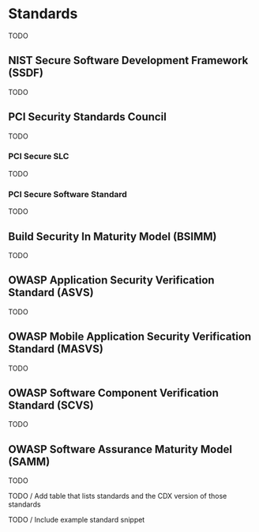 # Standards
TODO

## NIST Secure Software Development Framework (SSDF)
TODO

## PCI Security Standards Council
TODO

### PCI Secure SLC
TODO

### PCI Secure Software Standard
TODO

## Build Security In Maturity Model (BSIMM)
TODO

## OWASP Application Security Verification Standard (ASVS)
TODO

## OWASP Mobile Application Security Verification Standard (MASVS)
TODO

## OWASP Software Component Verification Standard (SCVS)
TODO

## OWASP Software Assurance Maturity Model (SAMM) 
TODO



TODO / Add table that lists standards and the CDX version of those standards

TODO / Include example standard snippet

<div style="page-break-after: always; visibility: hidden">
\newpage
</div>